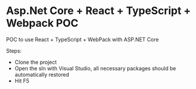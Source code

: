 # Asp.Net Core + React + TypeScript + Webpack POC
POC to use React + TypeScript + WebPack with ASP.NET Core

Steps:
- Clone the project
- Open the sln with Visual Studio, all necessary packages should be automatically restored
- Hit F5
